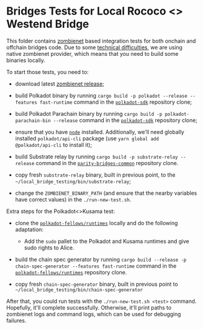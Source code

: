 # Bridges Tests for Local Rococo <> Westend Bridge

This folder contains [zombienet](https://github.com/paritytech/zombienet/) based integration tests for both
onchain and offchain bridges code. Due to some
[technical difficulties](https://github.com/paritytech/parity-bridges-common/pull/2649#issue-1965339051), we
are using native zombienet provider, which means that you need to build some binaries locally.

To start those tests, you need to:

- download latest [zombienet release](https://github.com/paritytech/zombienet/releases);

- build Polkadot binary by running `cargo build -p polkadot --release --features fast-runtime` command in the
  [`polkadot-sdk`](https://github.com/paritytech/polkadot-sdk) repository clone;

- build Polkadot Parachain binary by running `cargo build -p polkadot-parachain-bin --release` command in the
  [`polkadot-sdk`](https://github.com/paritytech/polkadot-sdk) repository clone;

- ensure that you have [`node`](https://nodejs.org/en) installed. Additionally, we'll need globally installed
  `polkadot/api-cli` package (use `yarn global add @polkadot/api-cli` to install it);

- build Substrate relay by running `cargo build -p substrate-relay --release` command in the
  [`parity-bridges-common`](https://github.com/paritytech/parity-bridges-common) repository clone.

- copy fresh `substrate-relay` binary, built in previous point, to the `~/local_bridge_testing/bin/substrate-relay`;

- change the `ZOMBIENET_BINARY_PATH` (and ensure that the nearby variables have correct values) in
  the `./run-new-test.sh`.

Extra steps for the Polkadot<>Kusama test:

- clone the [`polkadot-fellows/runtimes`](https://github.com/polkadot-fellows/runtimes) locally and do the following
  adaptation:
    - Add the `sudo` pallet to the Polkadot and Kusama runtimes and give sudo rights to Alice.

- build the chain spec generator by running `cargo build --release -p chain-spec-generator --features fast-runtime` 
  command in the [`polkadot-fellows/runtimes`](https://github.com/polkadot-fellows/runtimes) repository clone.

- copy fresh `chain-spec-generator` binary, built in previous point to `~/local_bridge_testing/bin/chain-spec-generator`

After that, you could run tests with the `./run-new-test.sh <test>` command. Hopefully, it'll complete successfully.
Otherwise, it'll print paths to zombienet logs and command logs, which can be used for debugging failures.
